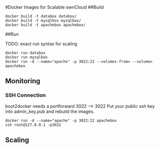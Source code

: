 #Docker Images for Scalable ownCloud
##Build

```
docker build -t databox databox/
docker build -t mysqlbox mysqlbox/
docker build -t apachebox apachebox/
```

##Run

TODO: exact run syntax for scaling
```
docker run databox 
docker run mysqlbox
docker run -d --name="apache" -p 3022:22 --volumes-from= --volume= apachebox
```

## Monitoring

### SSH Connection

boot2docker needs a portforward 3022 --> 3022
Put your public ssh key into admin_key.pub and rebuild the images.

```
docker run -d --name="apache" -p 3022:22 apachebox
ssh root@127.0.0.1 -p3022
```



## Scaling
